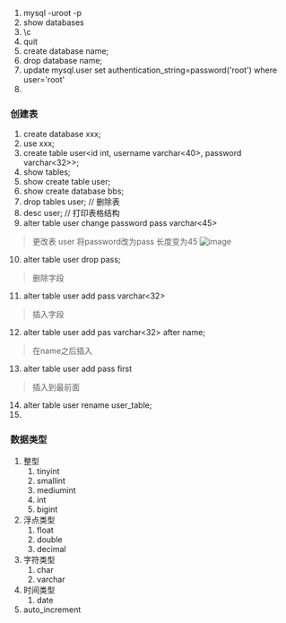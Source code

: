 1. mysql -uroot -p
2. show databases
3. \c
4. quit
5. create database name;
6. drop database name;
7. update mysql.user set authentication_string=password('root') where user='root' 
8. 

### 创建表
1. create database xxx;
2. use xxx;
3. create table user<id int, username varchar<40>, password varchar<32>>;
4. show tables;
5. show create table user;
6. show create database bbs;
7. drop tables user; // 删除表
8. desc user; // 打印表格结构
9. alter table user change password pass varchar<45>
> 更改表 user 将password改为pass 长度变为45
![image](23D09F8996594DE9A960E34E1A14CD12)
10. alter table user drop pass;
> 删除字段
11. alter table user add pass varchar<32> 
> 插入字段
12. alter table user add pas varchar<32> after name;
>在name之后插入
13. alter table user add pass first 
> 插入到最前面
14. alter table user rename user_table;
15. 

### 数据类型
1. 整型
    1. tinyint
    2. smallint
    3. mediumint
    4. int
    5. bigint
2. 浮点类型
    1. float
    2. double
    3. decimal
3. 字符类型
    1. char
    2. varchar
4. 时间类型
    1. date
5. auto_increment